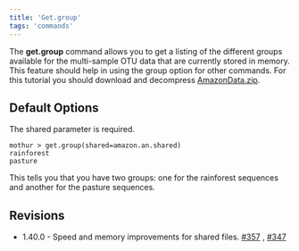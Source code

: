 ```yaml
---
title: 'Get.group'
tags: 'commands'
---
```

The **get.group** command allows you to get a
listing of the different groups available for the multi-sample OTU data
that are currently stored in memory. This feature should help in using
the group option for other commands. For this tutorial you should
download and decompress
[AmazonData.zip](https://mothur.s3.us-east-2.amazonaws.com/wiki/amazondata.zip).

## Default Options

The shared parameter is required.

    mothur > get.group(shared=amazon.an.shared)
    rainforest
    pasture

This tells you that you have two groups: one for the rainforest
sequences and another for the pasture sequences.

## Revisions

-   1.40.0 - Speed and memory improvements for shared files.
    [\#357](https://github.com/mothur/mothur/issues/357) ,
    [\#347](https://github.com/mothur/mothur/issues/347)


